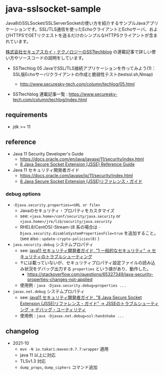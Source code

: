 # java-sslsocket-sample

Java8のSSLSocket/SSLServerSocketの使い方を紹介するサンプルJavaアプリケーションです。SSL/TLS通信を使ったEchoクライアントとEchoサーバ、およびHTTPSでGETリクエストを送るだけのシンプルなHTTPSクライアントが含まれています。

[株式会社セキュアスカイ・テクノロジーのSSTtechblog](https://www.securesky-tech.com/column/techlog/index.html) の連載記事で詳しい使い方やソースコードの説明をしています。

 * SSTtechlog 05 JavaでSSL/TLS接続アプリケーションを作ってみよう(1)：SSL版Echoサーバ/クライアントの作成と脆弱性テスト(testssl.sh,Nmap)
   * http://www.securesky-tech.com/column/techlog/05.html

 * SSTtechblog 連載記事一覧 : https://www.securesky-tech.com/column/techlog/index.html

## requirements

- jdk >= 11

## reference

- Java 11 Security Developer's Guide
  - https://docs.oracle.com/en/java/javase/11/security/index.html
  - [8 Java Secure Socket Extension (JSSE) Reference Guide](https://docs.oracle.com/en/java/javase/11/security/java-secure-socket-extension-jsse-reference-guide.html)
- Java 11 セキュリティ開発者ガイド
  - https://docs.oracle.com/javase/jp/11/security/index.html
  - [8 Java Secure Socket Extension (JSSE)リファレンス・ガイド](https://docs.oracle.com/javase/jp/11/security/java-secure-socket-extension-jsse-reference-guide.html)

### debug options

- `-Djava.security.properties=<URL or file>`
  - Javaのセキュリティ・プロパティをカスタマイズ
  - see: `<java.home>/conf/security/java.security` or `<java.home>/jre/lib/security/java.security`
  - RHEL8/CentOS(-Stream-)8 系の場合は `-Djava.security.disableSystemPropertiesFile=true` を追加すること。 (see also : `update-crypto-policies(8)` )
- `java.security.debug` システムプロパティ
  - see: [java11 セキュリティ開発者ガイド, "1 一般的なセキュリティ" -> セキュリティのトラブルシューティング](https://docs.oracle.com/javase/jp/11/security/troubleshooting-security.html)
  - ↑には載っていないが、セキュリティプロパティ設定ファイルの読み込み状況をデバッグ出力する `properties` という値があり、動作した。
    - https://stackoverflow.com/questions/65327349/java-security-properties-changes-not-applied
  - 使用例 : `java -Djava.security.debug=properties ...`
- `javax.net.debug` システムプロパティ
  - see: [java11 セキュリティ開発者ガイド, "8 Java Secure Socket Extension (JSSE)リファレンス・ガイド" -> JSSEのトラブルシューティング -> デバッグ・ユーティリティ](https://docs.oracle.com/javase/jp/11/security/java-secure-socket-extension-jsse-reference-guide.html#GUID-31B7E142-B874-46E9-8DD0-4E18EC0EB2CF)
  - 使用例 : `java -Djavax.net.debug=ssl:handshake ...`

## changelog

- 2021-10
  - `mvn -N io.takari:maven:0.7.7:wrapper` 適用
  - java 11 以上に対応
  - TLSv1.3 対応
  - `dump_props`, `dump_ciphers` コマンド追加
